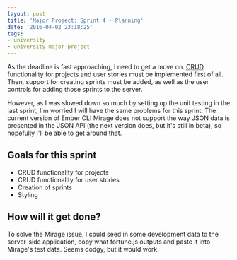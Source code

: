 ```yaml
---
layout: post
title: 'Major Project: Sprint 4 - Planning'
date: '2016-04-02 23:18:25'
tags:
- university
- university-major-project
---
```


As the deadline is fast approaching, I need to get a move on. <abbr title="Create, Retrieve, Update, Delete">CRUD</abbr> functionality for projects and user stories must be implemented first of all. Then, support for creating sprints must be added, as well as the user controls for adding those sprints to the server.

However, as I was slowed down so much by setting up the unit testing in the last sprint, I'm worried I will have the same problems for this sprint. The current version of Ember CLI Mirage does not support the way JSON data is presented in the JSON API (the next version does, but it's still in beta), so hopefully I'll be able to get around that.

## Goals for this sprint
* CRUD functionality for projects
* CRUD functionality for user stories
* Creation of sprints
* Styling

## How will it get done?
To solve the Mirage issue, I could seed in some development data to the server-side application, copy what fortune.js outputs and paste it into Mirage's test data. Seems dodgy, but it would work.